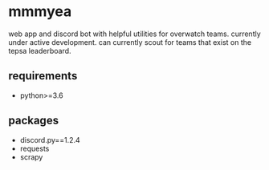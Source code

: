 # mmmyea
web app and discord bot with helpful utilities for overwatch teams. currently under active development. can currently scout for teams that exist on the tepsa leaderboard.

## requirements
* python>=3.6

## packages
* discord.py==1.2.4
* requests
* scrapy
